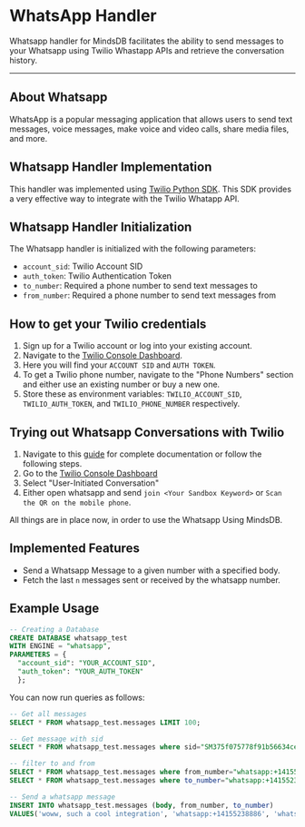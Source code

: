 # WhatsApp Handler

Whatsapp handler for MindsDB facilitates the ability to send messages to your Whatsapp using Twilio Whastapp APIs and retrieve the conversation history.

---

## About Whatsapp

WhatsApp is a popular messaging application that allows users to send text messages, voice messages, make voice and video calls, share media files, and more.

## Whatsapp Handler Implementation

This handler was implemented using [Twilio Python SDK](https://www.twilio.com/docs/libraries/python). This SDK provides a very effective way to integrate with the Twilio Whatapp API.

## Whatsapp Handler Initialization

The Whatsapp handler is initialized with the following parameters:

- `account_sid`: Twilio Account SID
- `auth_token`: Twilio Authentication Token
- `to_number`: Required a phone number to send text messages to
- `from_number`: Required a phone number to send text messages from

## How to get your Twilio credentials

1. Sign up for a Twilio account or log into your existing account.
2. Navigate to the [Twilio Console Dashboard](https://www.twilio.com/console).
3. Here you will find your `ACCOUNT SID` and `AUTH TOKEN`.
4. To get a Twilio phone number, navigate to the "Phone Numbers" section and either use an existing number or buy a new one.
5. Store these as environment variables: `TWILIO_ACCOUNT_SID`, `TWILIO_AUTH_TOKEN`, and `TWILIO_PHONE_NUMBER` respectively.

## Trying out Whatsapp Conversations with Twilio

1. Navigate to this [guide](https://www.twilio.com/docs/conversations/use-twilio-sandbox-for-whatsapp) for complete documentation or follow the following steps.
2. Go to the [Twilio Console Dashboard](https://console.twilio.com/us1/develop/conversations/tryout/whatsapp)
3. Select "User-Initiated Conversation"
4. Either open whatsapp and send `join <Your Sandbox Keyword>` or `Scan the QR on the mobile phone`.

All things are in place now, in order to use the Whatsapp Using MindsDB.

## Implemented Features

- Send a Whatsapp Message to a given number with a specified body.
- Fetch the last `n` messages sent or received by the whatsapp number.

## Example Usage

```sql
-- Creating a Database
CREATE DATABASE whatsapp_test
WITH ENGINE = "whatsapp",
PARAMETERS = {
  "account_sid": "YOUR_ACCOUNT_SID",
  "auth_token": "YOUR_AUTH_TOKEN"
  };
```

You can now run queries as follows:

```sql
-- Get all messages
SELECT * FROM whatsapp_test.messages LIMIT 100;
```

```sql
-- Get message with sid
SELECT * FROM whatsapp_test.messages where sid="SM375f075778f91b56634ce5d92db249cd";
```

```sql
-- filter to and from
SELECT * FROM whatsapp_test.messages where from_number="whatsapp:+14155238886";
SELECT * FROM whatsapp_test.messages where to_number="whatsapp:+14155238886";
```

```sql
-- Send a whatsapp message
INSERT INTO whatsapp_test.messages (body, from_number, to_number)
VALUES('woww, such a cool integration', 'whatsapp:+14155238886', 'whatsapp:+14155238886');
```